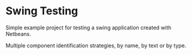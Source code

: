 # Swing Testing

Simple example project for testing a swing application created with Netbeans.

Multiple component identification strategies, by name, by text or by type.
